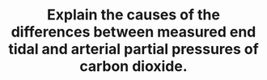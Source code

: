 ---
title: "Explain the causes of the differences between measured end tidal and arterial partial pressures of carbon dioxide."
entityType: SAQ
exam: PEX
college: CICM
year: 2007
sitting: B
question: 24
passRate: 0
EC_expectedDomains:
- "The main points for a pass were: Patient factors: Normal value for the difference between end tidal and arterial CO2; Physiological factors e.g. alveolar dead space, failure to plateau of the capnograph trace; Pathological factors e.g. cardiac arrest, air embolism, asthma; Equipment factors: Leaks; Occlusion; Sampling site errors etc"
EC_errorsCommon:
- "A common mistake was to state that dead space caused the difference between end tidal and arterial carbon dioxide but not which type of dead space."
- "The Bohr equation was not required."
---